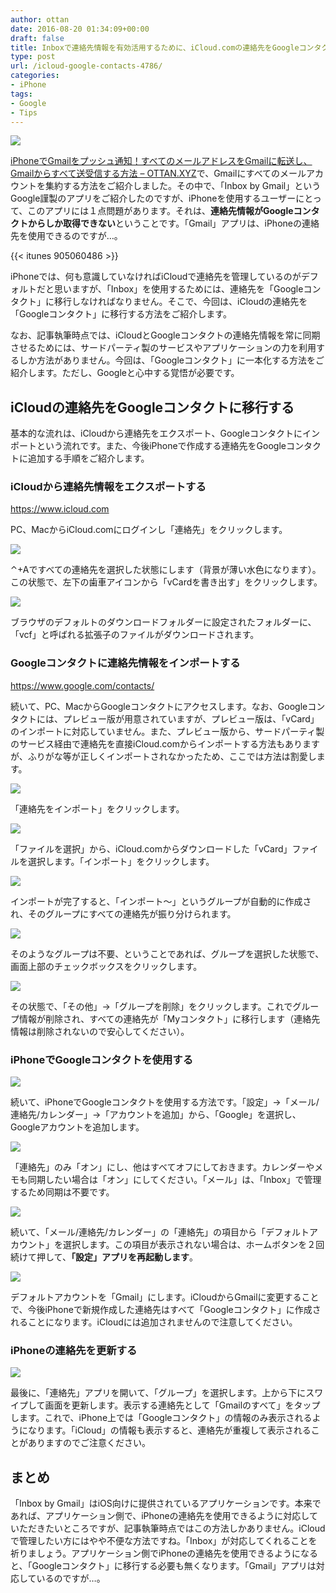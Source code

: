 ```yaml
---
author: ottan
date: 2016-08-20 01:34:09+00:00
draft: false
title: Inboxで連絡先情報を有効活用するために、iCloud.comの連絡先をGoogleコンタクトに移行する方法
type: post
url: /icloud-google-contacts-4786/
categories:
- iPhone
tags:
- Google
- Tips
---
```


![](/images/2016/08/160820-57b7abb47163e.jpg)






[iPhoneでGmailをプッシュ通知！すべてのメールアドレスをGmailに転送し、Gmailからすべて送受信する方法 – OTTAN.XYZ](https://ottan.xyz/phone-gmail-push-inbox-4770/)で、Gmailにすべてのメールアカウントを集約する方法をご紹介しました。その中で、「Inbox by Gmail」というGoogle謹製のアプリをご紹介したのですが、iPhoneを使用するユーザーにとって、このアプリには１点問題があります。それは、**連絡先情報がGoogleコンタクトからしか取得できない**ということです。「Gmail」アプリは、iPhoneの連絡先を使用できるのですが…。



{{< itunes 905060486 >}}



iPhoneでは、何も意識していなければiCloudで連絡先を管理しているのがデフォルトだと思いますが、「Inbox」を使用するためには、連絡先を「Googleコンタクト」に移行しなければなりません。そこで、今回は、iCloudの連絡先を「Googleコンタクト」に移行する方法をご紹介します。





なお、記事執筆時点では、iCloudとGoogleコンタクトの連絡先情報を常に同期させるためには、サードパーティ製のサービスやアプリケーションの力を利用するしか方法がありません。今回は、「Googleコンタクト」に一本化する方法をご紹介します。ただし、Googleと心中する覚悟が必要です。





## iCloudの連絡先をGoogleコンタクトに移行する





基本的な流れは、iCloudから連絡先をエクスポート、Googleコンタクトにインポートという流れです。また、今後iPhoneで作成する連絡先をGoogleコンタクトに追加する手順をご紹介します。





### iCloudから連絡先情報をエクスポートする



https://www.icloud.com



PC、MacからiCloud.comにログインし「連絡先」をクリックします。





![](/images/2016/08/160820-57b7adfbd8844.png)






⌃+Aですべての連絡先を選択した状態にします（背景が薄い水色になります）。この状態で、左下の歯車アイコンから「vCardを書き出す」をクリックします。





![](/images/2016/08/160820-57b7ae062cac2.png)






ブラウザのデフォルトのダウンロードフォルダーに設定されたフォルダーに、「vcf」と呼ばれる拡張子のファイルがダウンロードされます。





### Googleコンタクトに連絡先情報をインポートする



https://www.google.com/contacts/



続いて、PC、MacからGoogleコンタクトにアクセスします。なお、Googleコンタクトには、プレビュー版が用意されていますが、プレビュー版は、「vCard」のインポートに対応していません。また、プレビュー版から、サードパーティ製のサービス経由で連絡先を直接iCloud.comからインポートする方法もありますが、ふりがな等が正しくインポートされなかったため、ここでは方法は割愛します。





![](/images/2016/08/160820-57b7ae1173051.png)






「連絡先をインポート」をクリックします。





![](/images/2016/08/160820-57b7ae17bdfda.png)






「ファイルを選択」から、iCloud.comからダウンロードした「vCard」ファイルを選択します。「インポート」をクリックします。





![](/images/2016/08/160820-57b7ae1eb5390.png)






インポートが完了すると、「インポート〜」というグループが自動的に作成され、そのグループにすべての連絡先が振り分けられます。





![](/images/2016/08/160820-57b7ae23b5ba1.png)






そのようなグループは不要、ということであれば、グループを選択した状態で、画面上部のチェックボックスをクリックします。





![](/images/2016/08/160820-57b7ae2c1f9b6.png)






その状態で、「その他」→「グループを削除」をクリックします。これでグループ情報が削除され、すべての連絡先が「Myコンタクト」に移行します（連絡先情報は削除されないので安心してください）。





### iPhoneでGoogleコンタクトを使用する





![](/images/2016/08/160820-57b7ae3490ab5.png)






続いて、iPhoneでGoogleコンタクトを使用する方法です。「設定」→「メール/連絡先/カレンダー」→「アカウントを追加」から、「Google」を選択し、Googleアカウントを追加します。





![](/images/2016/08/160820-57b7ae3b2544f.png)






「連絡先」のみ「オン」にし、他はすべてオフにしておきます。カレンダーやメモも同期したい場合は「オン」にしてください。「メール」は、「Inbox」で管理するため同期は不要です。





![](/images/2016/08/160820-57b7ae43a1901.png)






続いて、「メール/連絡先/カレンダー」の「連絡先」の項目から「デフォルトアカウント」を選択します。この項目が表示されない場合は、ホームボタンを２回続けて押して、**「設定」アプリを再起動します**。





![](/images/2016/08/160820-57b7ae4bb59b8.png)






デフォルトアカウントを「Gmail」にします。iCloudからGmailに変更することで、今後iPhoneで新規作成した連絡先はすべて「Googleコンタクト」に作成されることになります。iCloudには追加されませんので注意してください。





### iPhoneの連絡先を更新する





![](/images/2016/08/160820-57b7ae53ef017.png)






最後に、「連絡先」アプリを開いて、「グループ」を選択します。上から下にスワイプして画面を更新します。表示する連絡先として「Gmailのすべて」をタップします。これで、iPhone上では「Googleコンタクト」の情報のみ表示されるようになります。「iCloud」の情報も表示すると、連絡先が重複して表示されることがありますのでご注意ください。





## まとめ





「Inbox by Gmail」はiOS向けに提供されているアプリケーションです。本来であれば、アプリケーション側で、iPhoneの連絡先を使用できるように対応していただきたいところですが、記事執筆時点ではこの方法しかありません。iCloudで管理したい方にはやや不便な方法ですね。「Inbox」が対応してくれることを祈りましょう。アプリケーション側でiPhoneの連絡先を使用できるようになると、「Googleコンタクト」に移行する必要も無くなります。「Gmail」アプリは対応しているのですが…。
